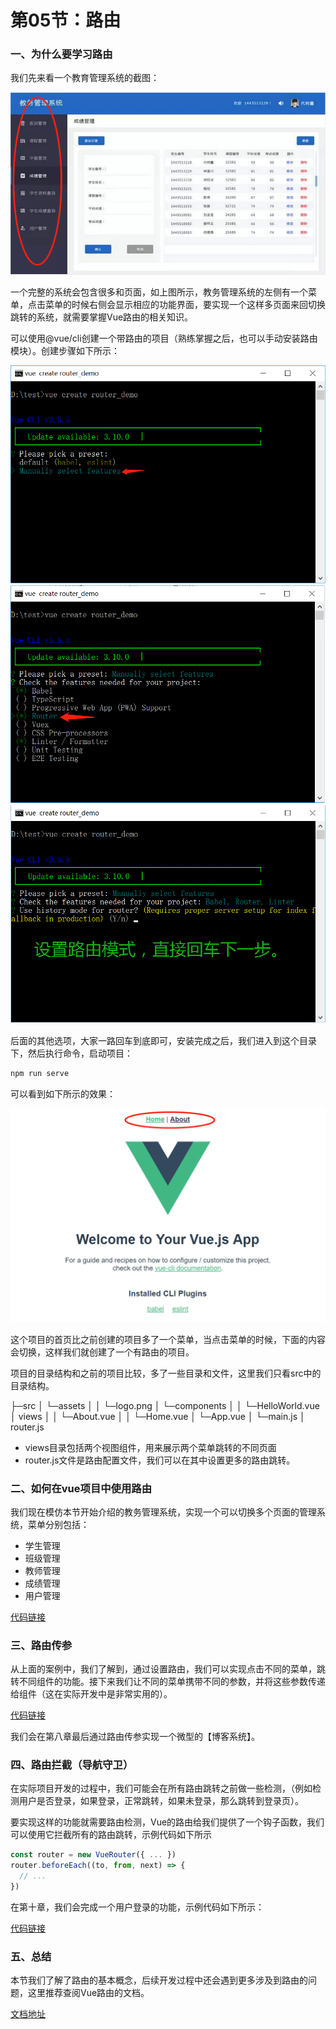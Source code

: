 # 第05节：路由

### 一、为什么要学习路由

我们先来看一个教育管理系统的截图：

![教务管理系统](../images/0704_router.png)

一个完整的系统会包含很多和页面，如上图所示，教务管理系统的左侧有一个菜单，点击菜单的时候右侧会显示相应的功能界面，要实现一个这样多页面来回切换跳转的系统，就需要掌握Vue路由的相关知识。

可以使用@vue/cli创建一个带路由的项目（熟练掌握之后，也可以手动安装路由模块）。创建步骤如下所示：

![路由示意图](../images/0704_router1.png)
![路由示意图](../images/0704_router2.png)
![路由示意图](../images/0704_router3.png)

后面的其他选项，大家一路回车到底即可，安装完成之后，我们进入到这个目录下，然后执行命令，启动项目：

``` bash
npm run serve
```

可以看到如下所示的效果：

![路由示意图](../images/0704_router4.png)

这个项目的首页比之前创建的项目多了一个菜单，当点击菜单的时候，下面的内容会切换，这样我们就创建了一个有路由的项目。

项目的目录结构和之前的项目比较，多了一些目录和文件，这里我们只看src中的目录结构。


├─src
│   └─assets
│   │   └─logo.png
│   └─components
│   │   └─HelloWorld.vue
│   views
│   │   └─About.vue
│   │   └─Home.vue
│   └─App.vue
│   └─main.js
│   router.js

* views目录包括两个视图组件，用来展示两个菜单跳转的不同页面
* router.js文件是路由配置文件，我们可以在其中设置更多的路由跳转。

### 二、如何在vue项目中使用路由

我们现在模仿本节开始介绍的教务管理系统，实现一个可以切换多个页面的管理系统，菜单分别包括：

* 学生管理
* 班级管理
* 教师管理
* 成绩管理
* 用户管理

[代码链接](https://github.com/xiaozhoulee/xiaozhou-examples/tree/master/07-基于Vue的web项目开发/第04节%EF%BC%9A路由/router)

### 三、路由传参

从上面的案例中，我们了解到，通过设置路由，我们可以实现点击不同的菜单，跳转不同组件的功能。接下来我们让不同的菜单携带不同的参数，并将这些参数传递给组件（这在实际开发中是非常实用的）。

[代码链接]()

我们会在第八章最后通过路由传参实现一个微型的【博客系统】。

### 四、路由拦截（导航守卫）

在实际项目开发的过程中，我们可能会在所有路由跳转之前做一些检测，（例如检测用户是否登录，如果登录，正常跳转，如果未登录，那么跳转到登录页）。

要实现这样的功能就需要路由检测，Vue的路由给我们提供了一个钩子函数，我们可以使用它拦截所有的路由跳转，示例代码如下所示

``` js
const router = new VueRouter({ ... })
router.beforeEach((to, from, next) => {
  // ...
})
```

在第十章，我们会完成一个用户登录的功能，示例代码如下所示：

[代码链接]()

### 五、总结

本节我们了解了路由的基本概念，后续开发过程中还会遇到更多涉及到路由的问题，这里推荐查阅Vue路由的文档。

[文档地址](https://router.vuejs.org/zh/)
